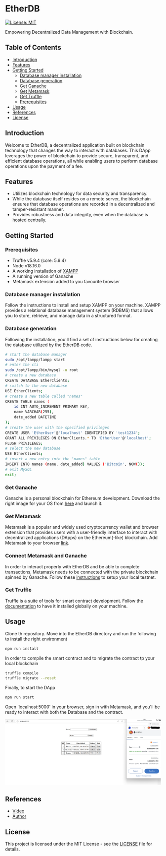 # EtherDB

[![License: MIT](https://img.shields.io/badge/License-MIT-yellow.svg)](https://opensource.org/licenses/MIT)

Empowering Decentralized Data Management with Blockchain.

## Table of Contents
- [Introduction](#introduction)
- [Features](#features)
- [Getting Started](#getting-started)
  - [Database manager installation](#database-manager-installation)
  - [Database generation](#database-generation)
  - [Get Ganache](#get-ganache)
  - [Get Metamask](#get-metamask)
  - [Get Truffle](#get-truffle)
  - [Prerequisites](#prerequisites)
- [Usage](#usage)
- [References](#references)
- [License](#license)

## Introduction


Welcome to EtherDB, a decentralized application built on blockchain technology that changes the way to interact with 
databases. This DApp leverages the power of blockchain to provide secure, transparent, and efficient database operations, 
all while enabling users to perform database operations upon the payment of a fee.

## Features

- Utilizes blockchain technology for data security and transparency.
- While the database itself resides on a remote server, the blockchain ensures that database 
  operations are recorded in a decentralized and tamper-resistant manner.
- Provides robustness and data integrity, even when the database is hosted centrally.

## Getting Started

### Prerequisites

- Truffle v5.9.4 (core: 5.9.4)
- Node v18.16.0
- A working installation of [XAMPP](https://www.aopachefriends.org/download.html)
- A running version of Ganache
- Metamask extension added to you favourite browser

### Database manager installation

Follow the instructions to install and setup XAMPP on your machine. 
XAMPP provides a relational database management system (RDBMS) that allows you to store, retrieve, and manage data in a structured format.

### Database generation
Following the installation, you'll find a set of instructions below for creating the database utilized by the EtherDB code.

```bash
# start the database manager
sudo /opt/lampp/lampp start
# enter the cli
sudo /opt/lampp/bin/mysql -u root
# create a new database
CREATE DATABASE EtherClients;
# switch to the new database
USE EtherClients;
# create a new table called "names" 
CREATE TABLE names (
    id INT AUTO_INCREMENT PRIMARY KEY,
    name VARCHAR(255),
    date_added DATETIME
);
# create the user with the specified privileges
CREATE USER 'EtherUser'@'localhost' IDENTIFIED BY 'test1234';
GRANT ALL PRIVILEGES ON EtherClients.* TO 'EtherUser'@'localhost';
FLUSH PRIVILEGES;
# select the new database
USE EtherClients;
# insert a new entry into the "names" table
INSERT INTO names (name, date_added) VALUES ('Bitcoin', NOW());
# exit MySQL
exit;
```

### Get Ganache

Ganache is a personal blockchain for Ethereum development. 
Download the right image for your OS from [here](https://trufflesuite.com/ganache/) and launch it.

### Get Metamask

Metamask is a popular and widely used cryptocurrency wallet and browser extension that provides users with a user-friendly
 interface to interact with decentralized applications (DApps) on the Ethereum(-like) blockchain. 
Add Metamask to your browser [link](https://support.metamask.io/hc/en-us/articles/360015489531-Getting-Started-With-MetaMask).

### Connect Metamask and Ganache

In order to interact properly with EtherDB and be able to complete transactions, Metamask needs to be connected with the private blockchain
spinned by Ganache. Follow these [instructions](https://trufflesuite.com/docs/truffle/how-to/truffle-with-metamask/) 
to setup your local testnet.

### Get Truffle

Truffle is a suite of tools for smart contract development. Follow the [documentation](https://trufflesuite.com/docs/truffle/how-to/install/)
to have it installed globally on your machine.


## Usage

Clone th repository. Move into the EtherDB directory and run the following to install the right environment
```bash
npm run install
```
In order to compile the smart contract and to migrate the contract tp your local blockchain
```bash
truffle compile
truffle migrate --reset
```
Finally, to start the DApp
```bash
npm run start
```
Open 'localhost:5000' in your browser, sign in with Metamask, and you'll be ready to interact with both the Database and the contract.

![Dapp](EtherDB_image.png) 


## References

-  [Video](https://www.youtube.com/watch?v=vrj9AohVhPA)
-  [Author](https://www.youtube.com/@NsquaredCoding)

## License

This project is licensed under the MIT License - see the [LICENSE](LICENSE) file for details.

